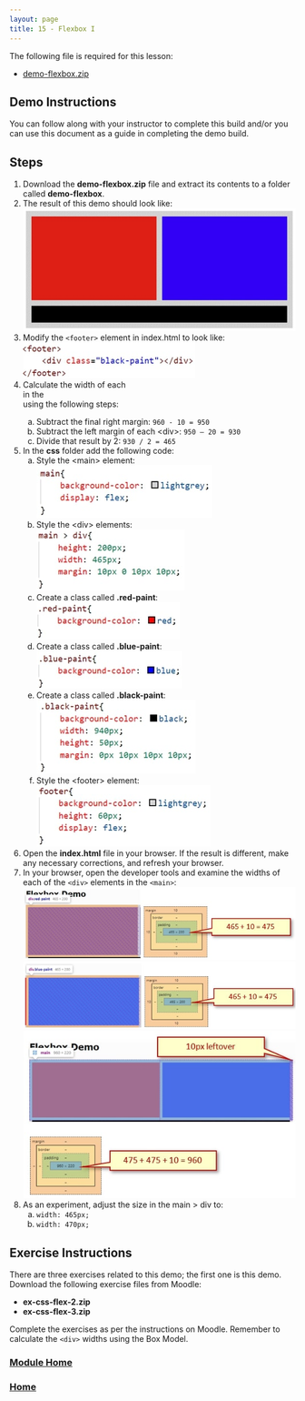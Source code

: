 ```yaml
---
layout: page
title: 15 - Flexbox I
---
```

The following file is required for this lesson:
* [demo-flexbox.zip](files/demo-flexbox.zip)

## Demo Instructions
You can follow along with your instructor to complete this build and/or you can use this document as a guide in completing the demo build.

## Steps
1.	Download the **demo-flexbox.zip** file and extract its contents to a folder called **demo-flexbox**.
2.	The result of this demo should look like:<br>
![flexbox-final.jpg](files/flexbox-final.jpg)
3.	Modify the `<footer>` element in index.html to look like:<br>
![css-footer.jpg](files/css-footer.jpg)
4.	Calculate the width of each <div> in the <main> using the following steps:<br>
    <ol type="a">
        <li>Subtract the final right margin: <code>960 - 10 = 950</code></li>
        <li>Subtract the left margin of each &lt;div&gt;: <code>950 – 20 = 930</code></li>
        <li>Divide that result by 2: <code>930 / 2 = 465</code></li>
    </ol>
5.	In the **css** folder add the following code:<br>
    <ol type="a">
        <li>Style the &lt;main&gt; element:<br>
        <img src="files/css-styles-a.jpg" alt="main element">
        </li>
        <li>Style the &lt;div&gt; elements:<br>
        <img src="files/css-styles-b.jpg" alt="div elements">
        </li>
        <li>Create a class called <b>.red-paint</b>:<br>
        <img src="files/css-styles-c.jpg" alt="red-paint">
        </li>
        <li>Create a class called <b>.blue-paint</b>:<br>
        <img src="files/css-styles-d.jpg" alt="blue-paint">
        </li>
        <li>Create a class called <b>.black-paint</b>:<br>
        <img src="files/css-styles-e.jpg" alt="black-paint">
        </li>
        <li>Style the &lt;footer&gt; element:<br>
        <img src="files/css-styles-f.jpg" alt="footer element">
        </li>
    </ol>
6.	Open the **index.html** file in your browser. If the result is different, make any necessary corrections, and refresh your browser.
7.	In your browser, open the developer tools and examine the widths of each of the `<div>` elements in the `<main>`:<br>
![div-element-01.jpg](files/div-element-01.jpg)<br>
![div-element-02.jpg](files/div-element-02.jpg)<br>
![div-element-03.jpg](files/div-element-03.jpg)
8.	As an experiment, adjust the size in the main > div to:<br>
    <ol type="a">
        <li><code>width: 465px;</code></li>
        <li><code>width: 470px;</code></li>
    </ol>

## Exercise Instructions
There are three exercises related to this demo; the first one is this demo. Download the following exercise files from Moodle:
* **ex-css-flex-2.zip**
* **ex-css-flex-3.zip**

Complete the exercises as per the instructions on Moodle. Remember to calculate the `<div>` widths using the Box Model.

### [Module Home](../)

### [Home](../../)